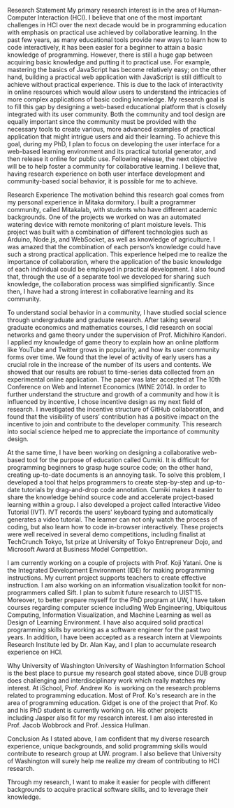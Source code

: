 Research Statement
My primary research interest is in the area of Human-Computer Interaction (HCI). I believe that one of the most important challenges in HCI over the next decade would be in programming education with emphasis on practical use achieved by collaborative learning. In the past few years, as many educational tools provide new ways to learn how to code interactively, it has been easier for a beginner to attain a basic knowledge of programming. However, there is still a huge gap between acquiring basic knowledge and putting it to practical use. For example, mastering the basics of JavaScript has become relatively easy; on the other hand, building a practical web application with JavaScript is still difficult to achieve without practical experience. This is due to the lack of interactivity in online resources which would allow users to understand the intricacies of more complex applications of basic coding knowledge.
My research goal is to fill this gap by designing a web-based educational platform that is closely integrated with its user community. Both the community and tool design are equally important since the community must be provided with the necessary tools to create various, more advanced  examples of practical application that might intrigue users and aid their learning.
To achieve this goal, during my PhD, I plan to focus on developing the user interface for a web-based  learning environment and its  practical tutorial generator, and then release it online for public use. Following release, the next objective will be to help foster a community for collaborative learning. I believe that, having research experience on both user interface development and community-based social behavior, it is possible for me to achieve.

Research Experience 
The motivation behind this research goal comes from my personal experience in	Mitaka dormitory. I built a programmer community, called Mitakalab, with students who have different academic backgrounds. One of the projects we worked on was an automated watering device with remote monitoring of plant moisture levels. This project was built with a combination of different technologies such as Arduino, Node.js, and WebSocket, as well as knowledge of agriculture. I was amazed that the combination of each person’s knowledge could have such a strong practical application. This experience helped me to realize the importance of collaboration, where the application of the basic knowledge of each individual could be employed in practical development. I also found that, through the use of a separate tool we developed for sharing such knowledge, the collaboration process was simplified significantly. Since then, I have had a strong interest in collaborative learning and its community.

To understand social behavior in a community, I have studied social science through undergraduate and graduate research. After taking several graduate economics and mathematics courses, I did research on social networks and game theory under the supervision of Prof. Michihiro Kandori. I applied my knowledge of game theory to explain how an online platform like YouTube and Twitter grows in popularity, and how its user community forms over time. We found that the level of activity of early users has a crucial role in the increase of the number of its users and contents. We showed that our results are robust to time-series data collected from an experimental online application. The paper was later  accepted at The 10th Conference on Web and Internet Economics (WINE 2014). In order to further understand the structure and growth of a community and how it is influenced by incentive, I chose incentive design as my next field of research. I investigated the incentive structure of GitHub collaboration, and found that the visibility of users’ contribution has a positive impact on the incentive to join and contribute to the developer community. This research into social science helped me to appreciate the importance of community design.

At the same time, I have been working on designing a collaborative web-based tool for the purpose of education called Cumiki. It is difficult for programming beginners to grasp huge source code; on the other hand, creating up-to-date documents is an annoying task. To solve this problem, I developed a tool that helps programmers to create step-by-step and up-to-date tutorials by drag-and-drop code annotation. Cumiki makes it easier to share the knowledge behind source code and accelerate project-based learning within a group. I also developed a project called Interactive Video Tutorial (IVT). IVT records the users' keyboard typing and automatically generates a video tutorial. The learner can not only watch the process of coding, but also learn how to code in-browser interactively. These projects were well received in several demo competitions, including finalist at TechCrunch Tokyo, 1st prize at University of Tokyo Entrepreneur Dojo, and Microsoft Award at Business Model Competition. 

I am currently working on a couple of projects with Prof. Koji Yatani. One is the Integrated Development Environment (IDE) for making programming instructions. My current project supports teachers to create effective instruction. I am also working on an information visualization toolkit for non-programmers called Sift. I plan to submit future research to UIST’15.
Moreover, to better prepare myself for the PhD program at UW, I have taken courses regarding computer science including Web Engineering, Ubiquitous Computing, Information Visualization, and Machine Learning as well as Design of Learning Environment. I have also acquired solid practical programming skills by working as a software engineer for the past two years. In addition, I have been accepted as a research intern at Viewpoints Research Institute led by Dr. Alan Kay, and I plan to accumulate research experience on HCI.

Why University of Washington
University of Washington Information School is the best place to pursue my research goal stated above, since DUB group does challenging and interdisciplinary work which really matches my interest. At iSchool, Prof. Andrew Ko  is working on the research problems related to programming education. Most of Prof. Ko's research are in the area of programming education. Gidget is one of the project that Prof. Ko and his PhD student is currently working on. His other projects including Jasper also fit for my research interest. I am also interested in Prof. Jacob Wobbrock and Prof. Jessica Hullman.

Conclusion
As I stated above, I am confident that my diverse research experience, unique backgrounds, and solid programming skills would contribute to research group at UW. program. I also believe that University of Washington will surely help me realize my dream of contributing to HCI research.

Through my research, I want to make it easier for people with different backgrounds to acquire practical software skills, and to leverage their knowledge.